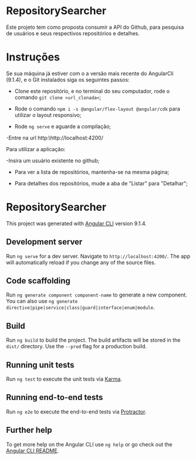# RepositorySearcher

Este projeto tem como proposta consumir a API do Github, para pesquisa de usuários e seus respectivos repositórios e detalhes. 

# Instruções

Se sua máquina já estiver com o a versão mais recente do AngularCli (9.1.4), e o Git instalados siga os seguintes passos: 

- Clone este repositório, e no terminal do seu computador, rode o comando `git clone >url_clonada<`;

- Rode o comando `npm i -s @angular/flex-layout @angular/cdk` para utilizar o layout responsivo; 

- Rode `ng serve` e aguarde a compilação;

-Entre na url http:\\http://localhost:4200/

Para utilizar a aplicação: 

-Insira um usuário existente no github;

- Para ver a lista de repositórios, mantenha-se na mesma página;

- Para detalhes dos repositórios, mude a aba de "Listar" para "Detalhar"; 

# RepositorySearcher

This project was generated with [Angular CLI](https://github.com/angular/angular-cli) version 9.1.4.

## Development server

Run `ng serve` for a dev server. Navigate to `http://localhost:4200/`. The app will automatically reload if you change any of the source files.

## Code scaffolding

Run `ng generate component component-name` to generate a new component. You can also use `ng generate directive|pipe|service|class|guard|interface|enum|module`.

## Build

Run `ng build` to build the project. The build artifacts will be stored in the `dist/` directory. Use the `--prod` flag for a production build.

## Running unit tests

Run `ng test` to execute the unit tests via [Karma](https://karma-runner.github.io).

## Running end-to-end tests

Run `ng e2e` to execute the end-to-end tests via [Protractor](http://www.protractortest.org/).

## Further help

To get more help on the Angular CLI use `ng help` or go check out the [Angular CLI README](https://github.com/angular/angular-cli/blob/master/README.md).
